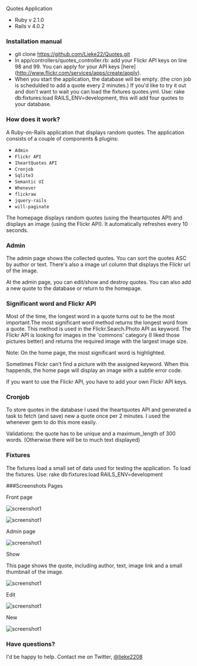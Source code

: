 Quotes Application

* Ruby  v 2.1.0
* Rails v 4.0.2

### Installation manual

 - git clone https://github.com/Lieke22/Quotes.git 
 - In app/controllers/quotes_controller.rb: add your Flickr API keys on line 98 and 99. You can apply for your API keys [here] (http://www.flickr.com/services/apps/create/apply).
 - When you start the application, the database will be empty. (the cron job is schedulded to add a quote every 2 minutes.) If you'd like to try it out and don't want to wait you can load the fixtures quotes.yml. Use: rake db:fixtures:load RAILS_ENV=development, this will add four quotes to your database.


### How does it work?
A Ruby-on-Rails application that displays random quotes. The application consists of a couple of components & plugins:

* `Admin`
* `Flickr API`
* `IheartQuotes API`
* `Cronjob`
* `Sqlite3`
* `Semantic UI`
* `Whenever`
* `flickraw`
* `jquery-rails`
* `will-paginate`


The homepage displays random quotes (using the Iheartquotes API) and displays an image (using the Flickr API). It automatically refreshes every 10 seconds.

### Admin
The admin page shows the collected quotes. You can sort the quotes ASC by author or text. There's also a image url column that displays the Flickr url of the image.

At the admin page, you can edit/show and destroy quotes. You can also add a new quote to the database or return to the homepage.


### Significant word and Flickr API
Most of the time, the longest word in a quote turns out to be the most important.The most significant word method returns the longest word from a quote. This method is used in the Flickr.Search.Photo API as keyword. The Flickr API is looking for images in the 'commons' category (I liked those pictures better) and returns the required image with the largest image size.

Note: On the home page, the most significant word is highlighted.

Sometimes Flickr can't find a picture with the assigned keyword. When this happends, the home page will display an image with a subtle error code.

If you want to use the Flickr API, you have to add your own Flickr API keys.

### Cronjob
To store quotes in the database I used the Iheartquotes API and generated a task to fetch (and save) new a quote once per 2 minutes. I used the whenever gem to do this more easily.

Validations: the quote has to be unique and a maximum_length of 300 words. (Otherwise there will be to much text displayed)



### Fixtures
The fixtures load a small set of data used for testing the application. To load the fixtures. Use: rake db:fixtures:load RAILS_ENV=development

###Screenshots Pages

Front page

![screenshot1](https://raw2.github.com/Lieke22/Quotes/master/app/assets/images/Home.jpg)

![screenshot1](https://raw2.github.com/Lieke22/Quotes/master/app/assets/images/fullscreen.png)


Admin page

![screenshot1](https://raw2.github.com/Lieke22/Quotes/master/app/assets/images/Admin.png)


Show

This page shows the quote, including author, text, image link and a small thumbnail of the image.

![screenshot1](https://raw2.github.com/Lieke22/Quotes/master/app/assets/images/Show.png)


Edit

![screenshot1](https://raw2.github.com/Lieke22/Quotes/master/app/assets/images/Edit.png)


New

![screenshot1](https://raw2.github.com/Lieke22/Quotes/master/app/assets/images/New.png)

### Have questions?

I'd be happy to help. Contact me on Twitter, [@lieke2208](https://twitter.com/lieke2208)
